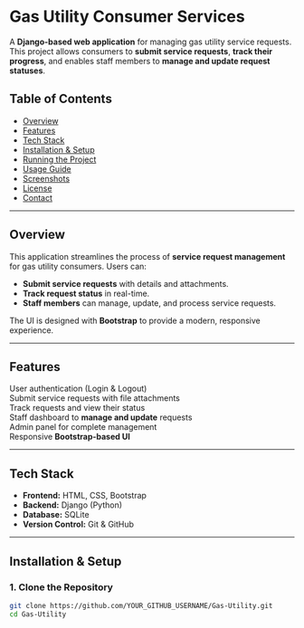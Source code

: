 # Gas Utility Consumer Services  

A **Django-based web application** for managing gas utility service requests. This project allows consumers to **submit service requests**, **track their progress**, and enables staff members to **manage and update request statuses**.  

## Table of Contents  

- [Overview](#overview)  
- [Features](#features)  
- [Tech Stack](#tech-stack)  
- [Installation & Setup](#installation--setup)  
- [Running the Project](#running-the-project)  
- [Usage Guide](#usage-guide)  
- [Screenshots](#screenshots)  
- [License](#license)  
- [Contact](#contact)  

---

## Overview  

This application streamlines the process of **service request management** for gas utility consumers. Users can:  
- **Submit service requests** with details and attachments.  
- **Track request status** in real-time.  
- **Staff members** can manage, update, and process service requests.  

The UI is designed with **Bootstrap** to provide a modern, responsive experience.  

---

## Features  

User authentication (Login & Logout)   
Submit service requests with file attachments  
Track requests and view their status  
Staff dashboard to **manage and update** requests  
Admin panel for complete management  
Responsive **Bootstrap-based UI**  

---

## Tech Stack  

- **Frontend:** HTML, CSS, Bootstrap  
- **Backend:** Django (Python)  
- **Database:** SQLite  
- **Version Control:** Git & GitHub  

---

## Installation & Setup  

### 1. Clone the Repository  

```bash
git clone https://github.com/YOUR_GITHUB_USERNAME/Gas-Utility.git
cd Gas-Utility
